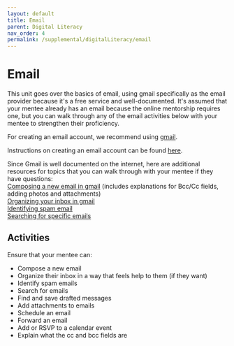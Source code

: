 ```yaml
---
layout: default
title: Email
parent: Digital Literacy
nav_order: 4
permalink: /supplemental/digitalLiteracy/email
---
```


# Email

This unit goes over the basics of email, using gmail specifically as the email provider because it's a free service and well-documented. It's assumed that your mentee already has an email because the online mentorship requires one, but you can walk through any of the email activities below with your mentee to strengthen their proficiency.

For creating an email account, we recommend using [gmail](https://accounts.google.com/signup/v2/webcreateaccount).

Instructions on creating an email account can be found [here](https://support.google.com/mail/answer/56256?hl=en).

Since Gmail is well documented on the internet, here are additional resources for topics that you can walk through with your mentee if they have questions:<br>
[Composing a new email in gmail](https://business.tutsplus.com/tutorials/how-to-compose-and-send-your-first-email-with-gmail--cms-27678) (includes explanations for Bcc/Cc fields, adding photos and attachments)<br>
[Organizing your inbox in gmail](https://support.google.com/a/users/answer/9260550?hl=en)<br>
[Identifying spam email](https://www.westtek.co.uk/blog/story/9-tips-on-how-to-identify-a-spam-email)<br>
[Searching for specific emails](https://support.google.com/a/users/answer/9259943?hl=en&ref_topic=9259942)<br>

## Activities

Ensure that your mentee can:

- Compose a new email
- Organize their inbox in a way that feels help to them (if they want)
- Identify spam emails
- Search for emails
- Find and save drafted messages
- Add attachments to emails
- Schedule an email
- Forward an email
- Add or RSVP to a calendar event
- Explain what the cc and bcc fields are
